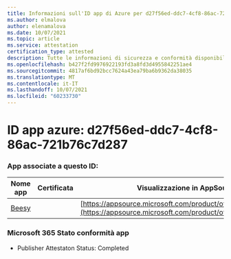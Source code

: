 ```yaml
---
title: Informazioni sull'ID app di Azure per d27f56ed-ddc7-4cf8-86ac-721b76c7d287
ms.author: elmalova
author: elenamalova
ms.date: 10/07/2021
ms.topic: article
ms.service: attestation
certification_type: attested
description: Tutte le informazioni di sicurezza e conformità disponibili per d27f56ed-ddc7-4cf8-86ac-721b76c7d287.
ms.openlocfilehash: b427f2fd9976922193fd3a8fd3d4955842251ae4
ms.sourcegitcommit: 4817af6bd92bcc7624a43ea79ba6b9362da38035
ms.translationtype: MT
ms.contentlocale: it-IT
ms.lasthandoff: 10/07/2021
ms.locfileid: "60233730"
---
```

# <a name="azure-app-id-d27f56ed-ddc7-4cf8-86ac-721b76c7d287"></a>ID app azure: d27f56ed-ddc7-4cf8-86ac-721b76c7d287


### <a name="apps-associated-with-this-id"></a>App associate a questo ID:
| **Nome app** | **Certificata** | **Visualizzazione in AppSource** |
|--------------|---------------|-----------------------|
| [Beesy](https://docs.microsoft.com/microsoft-365-app-certification/forward/WA200001248) |  | [https://appsource.microsoft.com/product/office/WA200001248](https://appsource.microsoft.com/product/office/WA200001248) |

### <a name="microsoft-365-app-compliance-status"></a>Microsoft 365 Stato conformità app
- Publisher Attestaton Status: Completed
